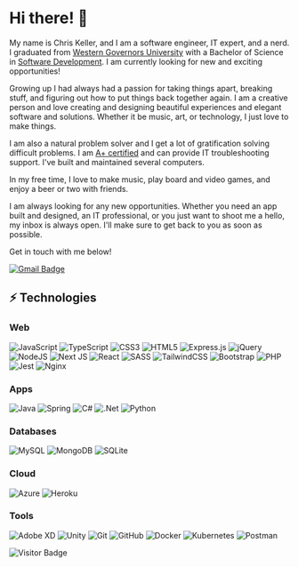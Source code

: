 # Hi there! 👋
My name is Chris Keller, and I am a software engineer, IT expert, and a nerd. I graduated from [Western Governors University](https://www.wgu.edu/) with a Bachelor of Science in [Software Development](https://www.wgu.edu/online-it-degrees/software-development-bachelors-program.html). I am currently looking for new and exciting opportunities!

Growing up I had always had a passion for taking things apart, breaking stuff, and figuring out how to put things back together again. I am a creative person and love creating and designing beautiful experiences and elegant software and solutions. Whether it be music, art, or technology, I just love to make things.

I am also a natural problem solver and I get a lot of gratification solving difficult problems. I am [A+ certified](https://www.comptia.org/certifications/a) and can provide IT troubleshooting support. I've built and maintained several computers.

In my free time, I love to make music, play board and video games, and enjoy a beer or two with friends.

I am always looking for any new opportunities. Whether you need an app built and designed, an IT professional, or you just want to shoot me a hello, my inbox is always open. I'll make sure to get back to you as soon as possible. 

Get in touch with me below!

[![Gmail Badge](https://img.shields.io/badge/-chris.keller.dev@gmail.com-c14438?style=flat-square&logo=Gmail&logoColor=white&link=mailto:chris.keller.dev@gmail.com)](mailto:chris.keller.dev@gmail.com)
## ⚡ Technologies 
### Web
![JavaScript](https://img.shields.io/badge/-JavaScript-black?style=for-the-badge&logo=javascript) ![TypeScript](https://img.shields.io/badge/typescript-%23007ACC.svg?style=for-the-badge&logo=typescript&logoColor=white) ![CSS3](https://img.shields.io/badge/css3-%231572B6.svg?style=for-the-badge&logo=css3&logoColor=white) ![HTML5](https://img.shields.io/badge/html5-%23E34F26.svg?style=for-the-badge&logo=html5&logoColor=white) ![Express.js](https://img.shields.io/badge/express.js-%23404d59.svg?style=for-the-badge&logo=express&logoColor=%2361DAFB) ![jQuery](https://img.shields.io/badge/jquery-%230769AD.svg?style=for-the-badge&logo=jquery&logoColor=white) ![NodeJS](https://img.shields.io/badge/node.js-6DA55F?style=for-the-badge&logo=node.js&logoColor=white) ![Next JS](https://img.shields.io/badge/Next-black?style=for-the-badge&logo=next.js&logoColor=white) ![React](https://img.shields.io/badge/react-%2320232a.svg?style=for-the-badge&logo=react&logoColor=%2361DAFB) ![SASS](https://img.shields.io/badge/SASS-hotpink.svg?style=for-the-badge&logo=SASS&logoColor=white) ![TailwindCSS](https://img.shields.io/badge/tailwindcss-%2338B2AC.svg?style=for-the-badge&logo=tailwind-css&logoColor=white) ![Bootstrap](https://img.shields.io/badge/bootstrap-%23563D7C.svg?style=for-the-badge&logo=bootstrap&logoColor=white)  ![PHP](https://img.shields.io/badge/php-%23777BB4.svg?style=for-the-badge&logo=php&logoColor=white) ![Jest](https://img.shields.io/badge/-jest-%23C21325?style=for-the-badge&logo=jest&logoColor=white) ![Nginx](https://img.shields.io/badge/nginx-%23009639.svg?style=for-the-badge&logo=nginx&logoColor=white)
### Apps
![Java](https://img.shields.io/badge/-Java-orange?style=for-the-badge&logo=java) ![Spring](https://img.shields.io/badge/spring-%236DB33F.svg?style=for-the-badge&logo=spring&logoColor=white) ![C#](https://img.shields.io/badge/c%23-%23239120.svg?style=for-the-badge&logo=c-sharp&logoColor=white) ![.Net](https://img.shields.io/badge/.NET-5C2D91?style=for-the-badge&logo=.net&logoColor=white) ![Python](https://img.shields.io/badge/python-3670A0?style=for-the-badge&logo=python&logoColor=ffdd54)  
### Databases
![MySQL](https://img.shields.io/badge/mysql-%2300f.svg?style=for-the-badge&logo=mysql&logoColor=white) ![MongoDB](https://img.shields.io/badge/MongoDB-%234ea94b.svg?style=for-the-badge&logo=mongodb&logoColor=white) ![SQLite](https://img.shields.io/badge/sqlite-%2307405e.svg?style=for-the-badge&logo=sqlite&logoColor=white)
### Cloud
![Azure](https://img.shields.io/badge/azure-%230072C6.svg?style=for-the-badge&logo=azure-devops&logoColor=white) ![Heroku](https://img.shields.io/badge/heroku-%23430098.svg?style=for-the-badge&logo=heroku&logoColor=white)
### Tools
![Adobe XD](https://img.shields.io/badge/Adobe%20XD-470137?style=for-the-badge&logo=Adobe%20XD&logoColor=#FF61F6) ![Unity](https://img.shields.io/badge/unity-%23000000.svg?style=for-the-badge&logo=unity&logoColor=white) ![Git](https://img.shields.io/badge/git-%23F05033.svg?style=for-the-badge&logo=git&logoColor=white) ![GitHub](https://img.shields.io/badge/github-%23121011.svg?style=for-the-badge&logo=github&logoColor=white) ![Docker](https://img.shields.io/badge/docker-%230db7ed.svg?style=for-the-badge&logo=docker&logoColor=white) ![Kubernetes](https://img.shields.io/badge/kubernetes-%23326ce5.svg?style=for-the-badge&logo=kubernetes&logoColor=white) ![Postman](https://img.shields.io/badge/Postman-FF6C37?style=for-the-badge&logo=postman&logoColor=white)

![Visitor Badge](https://visitor-badge.laobi.icu/badge?page_id=ckeller22)
